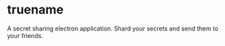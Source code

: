# truename
A secret sharing electron application. Shard your secrets and send them to your friends.
